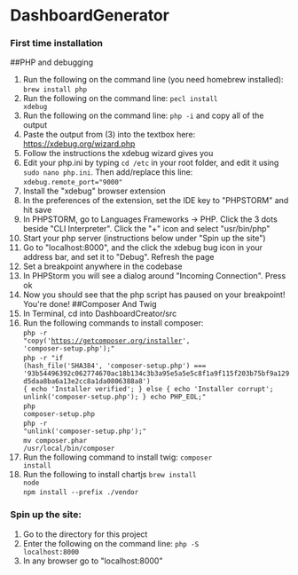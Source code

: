 # DashboardGenerator

### First time installation
##PHP and debugging
1. Run the following on the command line (you need homebrew installed): <code>brew install php</code>
2. Run the following on the command line: <code>pecl install xdebug</code>
3. Run the following on the command line: <code>php -i</code> and copy all of the output
4. Paste the output from (3) into the textbox here: https://xdebug.org/wizard.php
5. Follow the instructions the xdebug wizard gives you
6. Edit your php.ini by typing <code>cd /etc</code> in your root folder, and edit it using <code>sudo nano php.ini</code>. Then add/replace this line: <code>xdebug.remote_port="9000"</code>
7. Install the "xdebug" browser extension
8. In the preferences of the extension, set the IDE key to "PHPSTORM" and hit save
9. In PHPSTORM, go to Languages  Frameworks -> PHP. Click the 3 dots beside "CLI Interpreter". Click the "+" icon and select "usr/bin/php"
10. Start your php server (instructions below under "Spin up the site")
11. Go to "localhost:8000", and the click the xdebug bug icon in your address bar, and set it to "Debug". Refresh the page
12. Set a breakpoint anywhere in the codebase
13. In PHPStorm you will see a dialog around "Incoming Connection". Press ok
14. Now you should see that the php script has paused on your breakpoint! You're done!
##Composer And Twig
1. In Terminal, cd into DashboardCreator/src
2. Run the following commands to install composer: <br />
<code>php -r "copy('https://getcomposer.org/installer', 'composer-setup.php');"</code><br />
<code>php -r "if (hash_file('SHA384', 'composer-setup.php') === '93b54496392c062774670ac18b134c3b3a95e5a5e5c8f1a9f115f203b75bf9a129d5daa8ba6a13e2cc8a1da0806388a8') { echo 'Installer verified'; } else { echo 'Installer corrupt'; unlink('composer-setup.php'); } echo PHP_EOL;"</code><br />
<code>php composer-setup.php</code><br />
<code>php -r "unlink('composer-setup.php');"</code><br />
<code>mv composer.phar /usr/local/bin/composer</code><br />
3. Run the following command to install twig:
<code>composer install</code><br />
4. Run the following to install chartjs
<code>brew install node</code><br />
<code>npm install --prefix ./vendor</code><br />


### Spin up the site:
1. Go to the directory for this project
2. Enter the following on the command line:
    <code>php -S localhost:8000</code> 
3. In any browser go to "localhost:8000"
 
